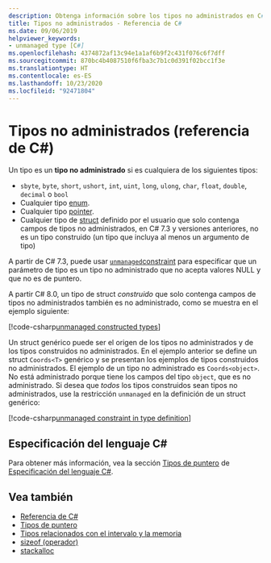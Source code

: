 ```yaml
---
description: Obtenga información sobre los tipos no administrados en C#.
title: Tipos no administrados - Referencia de C#
ms.date: 09/06/2019
helpviewer_keywords:
- unmanaged type [C#]
ms.openlocfilehash: 4374872af13c94e1a1af6b9f2c431f076c6f7dff
ms.sourcegitcommit: 870bc4b4087510f6fba3c7b1c0d391f02bcc1f3e
ms.translationtype: HT
ms.contentlocale: es-ES
ms.lasthandoff: 10/23/2020
ms.locfileid: "92471804"
---
```

# <a name="unmanaged-types-c-reference"></a>Tipos no administrados (referencia de C#)

Un tipo es un **tipo no administrado** si es cualquiera de los siguientes tipos:

- `sbyte`, `byte`, `short`, `ushort`, `int`, `uint`, `long`, `ulong`, `char`, `float`, `double`, `decimal` o `bool`
- Cualquier tipo [enum](enum.md).
- Cualquier tipo [pointer](../../programming-guide/unsafe-code-pointers/pointer-types.md).
- Cualquier tipo de [struct](struct.md) definido por el usuario que solo contenga campos de tipos no administrados, en C# 7.3 y versiones anteriores, no es un tipo construido (un tipo que incluya al menos un argumento de tipo)

A partir de C# 7.3, puede usar [`unmanaged`constraint](../../programming-guide/generics/constraints-on-type-parameters.md#unmanaged-constraint) para especificar que un parámetro de tipo es un tipo no administrado que no acepta valores NULL y que no es de puntero.

A partir C# 8.0, un tipo de struct *construido* que solo contenga campos de tipos no administrados también es no administrado, como se muestra en el ejemplo siguiente:

[!code-csharp[unmanaged constructed types](snippets/shared/UnmanagedTypes.cs#ProgramExample)]

Un struct genérico puede ser el origen de los tipos no administrados y de los tipos construidos no administrados. En el ejemplo anterior se define un struct `Coords<T>` genérico y se presentan los ejemplos de tipos construidos no administrados. El ejemplo de un tipo no administrado es `Coords<object>`. No está administrado porque tiene los campos del tipo `object`, que es no administrado. Si desea que *todos* los tipos construidos sean tipos no administrados, use la restricción `unmanaged` en la definición de un struct genérico:

[!code-csharp[unmanaged constraint in type definition](snippets/shared/UnmanagedTypes.cs#AlwaysUnmanaged)]

## <a name="c-language-specification"></a>Especificación del lenguaje C#

Para obtener más información, vea la sección [Tipos de puntero](~/_csharplang/spec/unsafe-code.md#pointer-types) de [Especificación del lenguaje C#](~/_csharplang/spec/introduction.md).

## <a name="see-also"></a>Vea también

- [Referencia de C#](../index.md)
- [Tipos de puntero](../../programming-guide/unsafe-code-pointers/pointer-types.md)
- [Tipos relacionados con el intervalo y la memoria](../../../standard/memory-and-spans/index.md)
- [sizeof (operador)](../operators/sizeof.md)
- [stackalloc](../operators/stackalloc.md)
